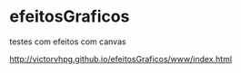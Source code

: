 efeitosGraficos
===============

testes com efeitos com canvas


http://victorvhpg.github.io/efeitosGraficos/www/index.html
